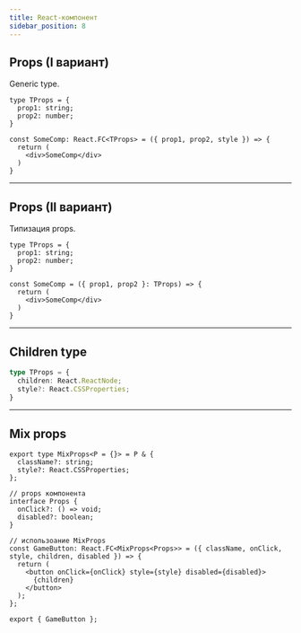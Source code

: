 ```yaml
---
title: React-компонент
sidebar_position: 8
---
```


## Props (I вариант)

Generic type.

```tsx
type TProps = {
  prop1: string;
  prop2: number;
}

const SomeComp: React.FC<TProps> = ({ prop1, prop2, style }) => {
  return (
    <div>SomeComp</div> 
  )
}
```

---

## Props (II вариант)

Типизация props.

```tsx
type TProps = {
  prop1: string;
  prop2: number;
}

const SomeComp = ({ prop1, prop2 }: TProps) => {
  return (
    <div>SomeComp</div> 
  )
}
```

---

## Children type

```ts
type TProps = {
  children: React.ReactNode;
  style?: React.CSSProperties;
}
```

---

## Mix props

```tsx
export type MixProps<P = {}> = P & {
  className?: string;
  style?: React.CSSProperties;
};

// props компонента
interface Props {
  onClick?: () => void;
  disabled?: boolean;
}

// использоание MixProps
const GameButton: React.FC<MixProps<Props>> = ({ className, onClick, style, children, disabled }) => {
  return (
    <button onClick={onClick} style={style} disabled={disabled}>
      {children}
    </button>
  );
};

export { GameButton };
```
